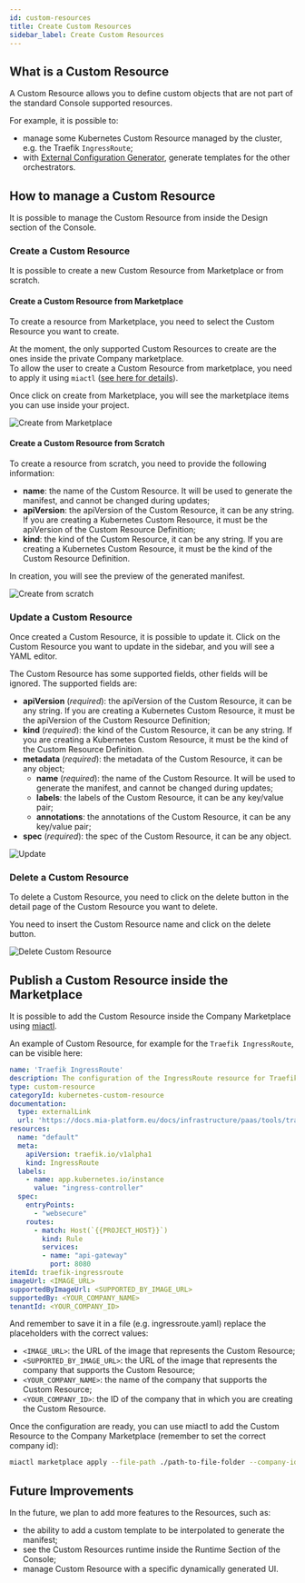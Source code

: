 ```yaml
---
id: custom-resources
title: Create Custom Resources
sidebar_label: Create Custom Resources
---
```


## What is a Custom Resource

A Custom Resource allows you to define custom objects that are not part of the standard Console supported resources.

For example, it is possible to:

- manage some Kubernetes Custom Resource managed by the cluster, e.g. the Traefik `IngressRoute`;
- with [External Configuration Generator](/console/company-configuration/providers/extensions/orchestrator-generator/overview.mdx), generate templates for the other orchestrators.

## How to manage a Custom Resource

It is possible to manage the Custom Resource from inside the Design section of the Console.

### Create a Custom Resource

It is possible to create a new Custom Resource from Marketplace or from scratch.

#### Create a Custom Resource from Marketplace

To create a resource from Marketplace, you need to select the Custom Resource you want to create.

At the moment, the only supported Custom Resources to create are the ones inside the private Company marketplace.  
To allow the user to create a Custom Resource from marketplace, you need to apply it using `miactl` ([see here for details](#publish-a-custom-resource-inside-the-marketplace)).

Once click on create from Marketplace, you will see the marketplace items you can use inside your project.

![Create from Marketplace](./img/custom-resources/create-from-marketplace.png)

#### Create a Custom Resource from Scratch

To create a resource from scratch, you need to provide the following information:

- **name**: the name of the Custom Resource. It will be used to generate the manifest, and cannot be changed during updates;
- **apiVersion**: the apiVersion of the Custom Resource, it can be any string. If you are creating a Kubernetes Custom Resource, it must be the apiVersion of the Custom Resource Definition;
- **kind**: the kind of the Custom Resource, it can be any string. If you are creating a Kubernetes Custom Resource, it must be the kind of the Custom Resource Definition.

In creation, you will see the preview of the generated manifest.

![Create from scratch](./img/custom-resources/create-from-scratch.png)

### Update a Custom Resource

Once created a Custom Resource, it is possible to update it. Click on the Custom Resource you want to update in the sidebar, and you will see a YAML editor.

The Custom Resource has some supported fields, other fields will be ignored. The supported fields are:

- **apiVersion** (*required*): the apiVersion of the Custom Resource, it can be any string. If you are creating a Kubernetes Custom Resource, it must be the apiVersion of the Custom Resource Definition;
- **kind** (*required*): the kind of the Custom Resource, it can be any string. If you are creating a Kubernetes Custom Resource, it must be the kind of the Custom Resource Definition.
- **metadata** (*required*): the metadata of the Custom Resource, it can be any object;
  - **name** (*required*): the name of the Custom Resource. It will be used to generate the manifest, and cannot be changed during updates;
  - **labels**: the labels of the Custom Resource, it can be any key/value pair;
  - **annotations**: the annotations of the Custom Resource, it can be any key/value pair;
- **spec** (*required*): the spec of the Custom Resource, it can be any object.

![Update](./img/custom-resources/update-gateway-custom-resource.png)

### Delete a Custom Resource

To delete a Custom Resource, you need to click on the delete button in the detail page of the Custom Resource you want to delete.

You need to insert the Custom Resource name and click on the delete button.

![Delete Custom Resource](./img/custom-resources/delete.png)

## Publish a Custom Resource inside the Marketplace

It is possible to add the Custom Resource inside the Company Marketplace using [miactl](/marketplace/add_to_marketplace/manage_marketplace_items.md).

An example of Custom Resource, for example for the `Traefik IngressRoute`, can be visible here:

```yaml
name: 'Traefik IngressRoute'
description: The configuration of the IngressRoute resource for Traefik
type: custom-resource
categoryId: kubernetes-custom-resource
documentation:
  type: externalLink
  url: 'https://docs.mia-platform.eu/docs/infrastructure/paas/tools/traefik#expose-an-endpoint'
resources:
  name: "default"
  meta:
    apiVersion: traefik.io/v1alpha1
    kind: IngressRoute
  labels:
    - name: app.kubernetes.io/instance
      value: "ingress-controller"
  spec:
    entryPoints:
      - "websecure"
    routes:
      - match: Host(`{{PROJECT_HOST}}`)
        kind: Rule
        services:
        - name: "api-gateway"
          port: 8080
itemId: traefik-ingressroute
imageUrl: <IMAGE_URL>
supportedByImageUrl: <SUPPORTED_BY_IMAGE_URL>
supportedBy: <YOUR_COMPANY_NAME>
tenantId: <YOUR_COMPANY_ID>
```

And remember to save it in a file (e.g. ingressroute.yaml) replace the placeholders with the correct values:

- `<IMAGE_URL>`: the URL of the image that represents the Custom Resource;
- `<SUPPORTED_BY_IMAGE_URL>`: the URL of the image that represents the company that supports the Custom Resource;
- `<YOUR_COMPANY_NAME>`: the name of the company that supports the Custom Resource;
- `<YOUR_COMPANY_ID>`: the ID of the company that in which you are creating the Custom Resource.

Once the configuration are ready, you can use miactl to add the Custom Resource to the Company Marketplace (remember to set the correct company id):

```bash
miactl marketplace apply --file-path ./path-to-file-folder --company-id <YOUR_COMPANY_ID>
```

## Future Improvements

In the future, we plan to add more features to the Resources, such as:

- the ability to add a custom template to be interpolated to generate the manifest;
- see the Custom Resources runtime inside the Runtime Section of the Console;
- manage Custom Resource with a specific dynamically generated UI.
